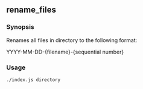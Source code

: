 ## rename_files

### Synopsis

Renames all files in directory to the following format:

YYYY-MM-DD-{filename}-{sequential number}

### Usage 

    ./index.js directory
